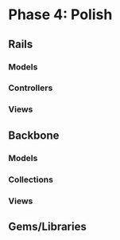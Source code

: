 # Phase 4: Polish

## Rails
### Models

### Controllers

### Views

## Backbone
### Models

### Collections

### Views

## Gems/Libraries
